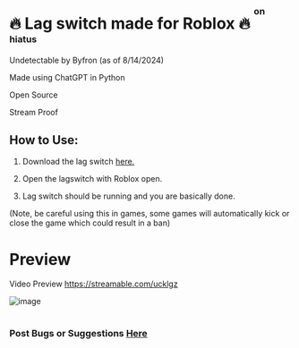 # 🔥 Lag switch made for Roblox 🔥 <sup><sup><sup>on hiatus</sup> </sup> </sup>

Undetectable by Byfron (as of 8/14/2024)

Made using ChatGPT in Python

Open Source

Stream Proof

## How to Use:

1. Download the lag switch [here.](https://github.com/SquareszLeaf/Leaf-LagSwitch/releases)

2. Open the lagswitch with Roblox open.

3. Lag switch should be running and you are basically done.

(Note, be careful using this in games, some games will automatically kick or close the game which could result in a ban)
# Preview
Video Preview https://streamable.com/ucklgz

![image](https://github.com/LEAVEMEALONEHITHUB/NRQWO43XNF2GG2DMN5QWIZLS/assets/171099505/ee7fcfd4-dea0-4ff9-8b81-b0921c329182)
#
### Post Bugs or Suggestions [Here](https://github.com/SquareszLeaf/Leaf-LagSwitch/issues)
